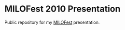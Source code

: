# MILOFest 2010 Presentation

Public repository for my [MILOFest](http://www.milofest.org) presentation.